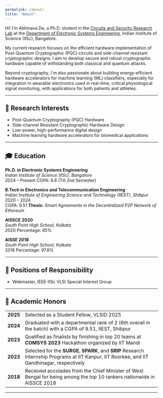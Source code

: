 ```yaml
---
permalink: /about/
title: "About"
---
```


Hi! I’m Abhinava De, a Ph.D. student in the [Circuits and Security Research Lab](https://labs.dese.iisc.ac.in/csrl/) at the [Department of Electronic Systems Engineering](https://dese.iisc.ac.in/), Indian Institute of Science (IISc), Bangalore.

My current research focuses on the efficient hardware implementation of Post-Quantum Cryptographic (PQC) circuits and side-channel resistant cryptographic designs. I aim to develop secure and robust cryptographic hardware capable of withstanding both classical and quantum attacks.

Beyond cryptography, I'm also passionate about building energy-efficient hardware accelerators for machine learning (ML) classifiers, especially for integration in wearable electronics used in real-time, critical physiological signal monitoring, with applications for both patients and athletes.

---

## 🧠 Research Interests

- Post-Quantum Cryptography (PQC) Hardware
- Side-channel Resistant Cryptographic Hardware Design
- Low-power, high-performance digital design
- Machine learning hardware accelerators for biomedical applications

---

## 🎓 Education

**Ph.D. in Electronic Systems Engineering**  
*Indian Institute of Science (IISc), Bangalore*  
2024 – Present
CGPA: 8.8 (Till 2nd Semester)

**B.Tech in Electronics and Telecommunication Engineering**  
*Indian Institute of Engineering Science and Technology (IIEST), Shibpur*  
2020 – 2024  
CGPA: 9.51
**Thesis:** *Smart Agreements in the Decentralized P2P Network of Ethereum*

**AISSCE 2020**  
*South Point High School, Kolkata*  
2020
Percentage: 95%

**AISSE 2018**  
*South Point High School, Kolkata*  
2018
Percentage: 97.8%

---

## 🧩 Positions of Responsibility

- Webmaster, IEEE-IISc VLSI Special Interest Group
<!-- - Student Coordinator, DESE Hardware Hackathon 2024
- Departmental Football Team Member – EECS Sports Meet, IISc -->

---

## 🏅 Academic Honors

<!-- - Selected as a Student Fellow, VLSID 2025
- Departmental Rank: 2, Batch Rank: 6, IIEST Shibpur
- All India Rank <insert rank>, GATE Electronics & Communication 2023
- Second Place – Statewide Drawing Competition, Bengal Chamber of Commerce (2012) -->
<table>
  <tbody>
    <tr>
      <td><strong>2025</strong></td>
      <td>Selected as a Student Fellow, VLSID 2025</td>
    </tr>
    <tr>
      <td><strong>2024</strong></td>
      <td>Graduated with a departmental rank of 2 (6th overall in the batch) with a CGPA of 9.51, IIEST, Shibpur</td>
    </tr>
    <!-- <tr>
      <td><strong>2024</strong></td>
      <td>Secured 97.23 percentile in GATE 2024 Data Science and Artificial Intelligence Paper</td>
    </tr>
    <tr>
      <td><strong>2024</strong></td>
      <td>Secured 96.2 percentile in GATE 2024 Electronics and Communication Paper</td>
    </tr> -->
    <tr>
      <td><strong>2023</strong></td>
      <td>Qualified as finalists by finishing in top 20 teams at <strong>COMSYS 2023</strong> Hackathon organized by IIT Mandi</td>
    </tr>
    <tr>
      <td><strong>2023</strong></td>
      <td>Selected for the <strong>SURGE</strong>, <strong>SPARK</strong>, and <strong>SRIP</strong> Research Internship Programs at IIT Kanpur, IIT Roorkee, and IIT Gandhinagar, respectively</td>
    </tr>
    <tr>
      <td><strong>2018</strong></td>
      <td>Received accolades from the Chief Minister of West Bengal for being among the top 10 rankers nationwide in AISSCE 2018</td>
    </tr>
  </tbody>
</table>

---